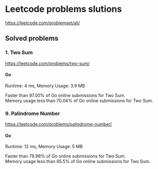 # Leetcode problems slutions

https://leetcode.com/problemset/all/

## Solved problems

### 1. Two Sum

https://leetcode.com/problems/two-sum/

#### Go

Runtime: 4 ms, Memory Usage: 3.9 MB

Faster than 97.00% of Go online submissions for Two Sum.  
Memory usage less than 70.04% of Go online submissions for Two Sum.

### 9. Palindrome Number

https://leetcode.com/problems/palindrome-number/

#### Go

Runtime: 12 ms, Memory Usage: 5 MB

Faster than 79.98% of Go online submissions for Two Sum.  
Memory usage less than 85.5% of Go online submissions for Two Sum.
